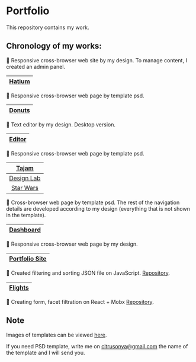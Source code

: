 # Portfolio
This repository contains my work.
## Chronology of my works:

:small_orange_diamond: Responsive cross-browser web site by my design. 
To manage content, I created an admin panel.

| [Hatium](https://hatium.ru) |
|:---------:|

:small_orange_diamond: Responsive cross-browser web page by template psd.

| [Donuts](https://citrusonya.github.io/donuts/) |
|:---------:|

:small_orange_diamond: Text editor by my design. Desktop version.

| [Editor](https://citrusonya.github.io/editor/) |
|:---------:|

:small_orange_diamond: Responsive cross-browser web page by template psd.

| [Tajam](https://citrusonya.github.io/tajam/) |
|:---------:|
| [Design Lab](https://citrusonya.github.io/designLab/) |
| [Star Wars](https://citrusonya.github.io/starwars/) |

:small_orange_diamond: Cross-browser web page by template psd.
The rest of the navigation details are developed according to my design (everything that is not shown in the template).

| [Dashboard](https://citrusonya.github.io/dashboard/) |
|:---------:|

:small_orange_diamond: Responsive cross-browser web page by my design.

| [Portfolio Site](https://citrusonya.github.io) |
|:---------:|

:small_orange_diamond: Created filtering and sorting JSON file on JavaScript. [Repository](https://github.com/citrusonya/flights).

| [Flights](https://citrusonya.github.io/flights/) |
|:---------:|

:small_orange_diamond: Creating form, facet filtration on React + Mobx [Repository](https://github.com/citrusonya/test-location).

## Note
Images of templates can be viewed [here](https://github.com/citrusonya/citrusonya.github.io/tree/master/template%20images).

If you need PSD template, write me on citrusonya@gmail.com the name of the template and I will send you.
